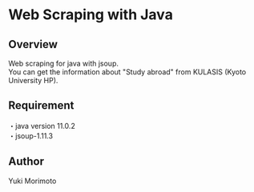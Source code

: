 Web Scraping with Java
====

## Overview  
Web scraping for java with jsoup.  
You can get the information about "Study abroad" from KULASIS (Kyoto University HP).

## Requirement
・java version 11.0.2  
・jsoup-1.11.3

## Author
Yuki Morimoto
